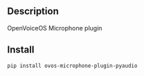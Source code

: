 ## Description

OpenVoiceOS Microphone plugin


## Install

`pip install ovos-microphone-plugin-pyaudio`
